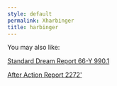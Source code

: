 ```yaml
---
style: default
permalink: Xharbinger
title: harbinger
---
```

You may also like:

[Standard Dream Report 66-Y 990.1](http://scp-wiki.net/dream-report-990-1)

[After Action Report 2272'](http://scp-wiki.net/after-action-2272)
